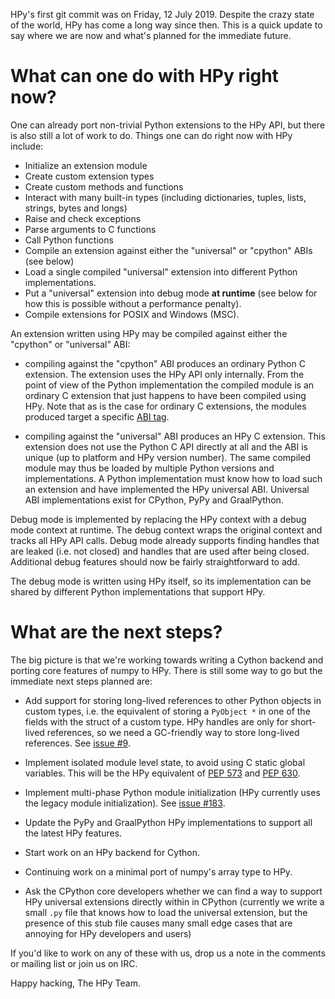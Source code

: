 <!--
.. title: HPy Status Update
.. slug: may-status-update
.. date: 2021-05-07 10:00:00 UTC
.. author: hodgestar
.. tags:
.. category:
.. link:
.. description:
.. type: text
-->


HPy's first git commit was on Friday, 12 July 2019. Despite the crazy state
of the world, HPy has come a long way since then. This is a quick update
to say where we are now and what's planned for the immediate future.

<!--TEASER_END-->

What can one do with HPy right now?
===================================

One can already port non-trivial Python extensions to the HPy API, but
there is also still a lot of work to do. Things one can do right now
with HPy include:

  - Initialize an extension module
  - Create custom extension types
  - Create custom methods and functions
  - Interact with many built-in types (including dictionaries, tuples,
    lists, strings, bytes and longs)
  - Raise and check exceptions
  - Parse arguments to C functions
  - Call Python functions
  - Compile an extension against either the "universal" or "cpython" ABIs (see below)
  - Load a single compiled "universal" extension into different Python implementations.
  - Put a "universal" extension into debug mode **at runtime** (see below
    for how this is possible without a performance penalty).
  - Compile extensions for POSIX and Windows (MSC).

An extension written using HPy may be compiled against either the "cpython" or
"universal" ABI:

  - compiling against the "cpython" ABI produces an ordinary Python C extension.
    The extension uses the HPy API only internally. From the point of view of
    the Python implementation the compiled module is an ordinary C extension
    that just happens to have been compiled using HPy. Note that as is the case
    for ordinary C extensions, the modules produced target a specific
    [ABI tag](https://www.python.org/dev/peps/pep-0425/).

  - compiling against the "universal" ABI produces an HPy C extension. This
    extension does not use the Python C API directly at all and the ABI
    is unique (up to platform and HPy version number). The same compiled module
    may thus be loaded by multiple Python versions and implementations.
    A Python implementation must know how to load such an extension and have
    implemented the HPy universal ABI. Universal ABI implementations exist for
    CPython, PyPy and GraalPython.

Debug mode is implemented by replacing the HPy context with a debug mode
context at runtime. The debug context wraps the original context and tracks
all HPy API calls. Debug mode already supports finding handles that are
leaked (i.e. not closed) and handles that are used after being closed.
Additional debug features should now be fairly straightforward to add.

The debug mode is written using HPy itself, so its implementation can be
shared by different Python implementations that support HPy.


What are the next steps?
========================

The big picture is that we're working towards writing a Cython backend
and porting core features of numpy to HPy. There is still some way to go
but the immediate next steps planned are:

  - Add support for storing long-lived references to other Python objects in
    custom types, i.e. the equivalent of storing a ``PyObject *`` in
    one of the fields with the struct of a custom type. HPy handles are only for
    short-lived references, so we need a GC-friendly way to store long-lived
    references.
    See [issue #9](https://github.com/hpyproject/hpy/issues/9).

  - Implement isolated module level state, to avoid using C static global
    variables. This will be the HPy equivalent of
    [PEP 573](https://www.python.org/dev/peps/pep-0573/) and
    [PEP 630](https://www.python.org/dev/peps/pep-0630/).

  - Implement multi-phase Python module initialization (HPy currently uses the
    legacy module initialization).
    See [issue #183](https://github.com/hpyproject/hpy/pull/184).

  - Update the PyPy and GraalPython HPy implementations to support all the
    latest HPy features.

  - Start work on an HPy backend for Cython.

  - Continuing work on a minimal port of numpy's array type to HPy.

  - Ask the CPython core developers whether we can find a way to support
    HPy universal extensions directly within in CPython (currently we write
    a small `.py` file that knows how to load the universal extension, but
    the presence of this stub file causes many small edge cases that are
    annoying for HPy developers and users)

If you'd like to work on any of these with us, drop us a note in the
comments or mailing list or join us on IRC.

Happy hacking,
The HPy Team.
